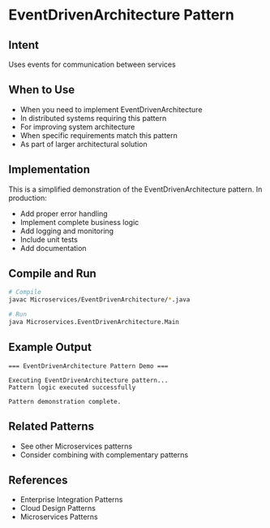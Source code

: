 # EventDrivenArchitecture Pattern

## Intent
Uses events for communication between services

## When to Use
- When you need to implement EventDrivenArchitecture
- In distributed systems requiring this pattern
- For improving system architecture
- When specific requirements match this pattern
- As part of larger architectural solution

## Implementation
This is a simplified demonstration of the EventDrivenArchitecture pattern. In production:
- Add proper error handling
- Implement complete business logic
- Add logging and monitoring
- Include unit tests
- Add documentation

## Compile and Run
```bash
# Compile
javac Microservices/EventDrivenArchitecture/*.java

# Run
java Microservices.EventDrivenArchitecture.Main
```

## Example Output
```
=== EventDrivenArchitecture Pattern Demo ===

Executing EventDrivenArchitecture pattern...
Pattern logic executed successfully

Pattern demonstration complete.
```

## Related Patterns
- See other Microservices patterns
- Consider combining with complementary patterns

## References
- Enterprise Integration Patterns
- Cloud Design Patterns
- Microservices Patterns
